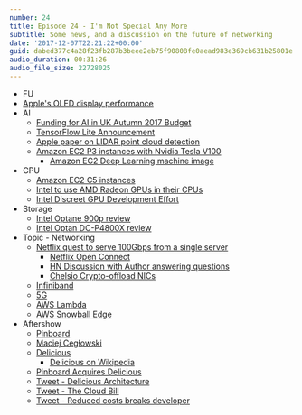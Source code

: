 ```yaml
---
number: 24
title: Episode 24 - I'm Not Special Any More
subtitle: Some news, and a discussion on the future of networking
date: '2017-12-07T22:21:22+00:00'
guid: dabed377c4a28f23fb287b3beee2eb75f90808fe0aead983e369cb631b25801e
audio_duration: 00:31:26
audio_file_size: 22728025
---
```


* FU
 * [Apple's OLED display performance](http://www.displaymate.com/iPhoneX_ShootOut_1a.htm)
* AI
  * [Funding for AI in UK Autumn 2017 Budget](https://techcrunch.com/2017/11/22/uk-budget-courts-tech-sector-with-663m-in-investments-in-ai-5g-networks-and-more/)
  * [TensorFlow Lite Announcement](https://developers.googleblog.com/2017/11/announcing-tensorflow-lite.html)
  * [Apple paper on LIDAR point cloud detection](https://www.arxiv-vanity.com/papers/1711.06396/1711.06396)
  * [Amazon EC2 P3 instances with Nvidia Tesla V100](https://aws.amazon.com/blogs/aws/new-amazon-ec2-instances-with-up-to-8-nvidia-tesla-v100-gpus-p3/)
    * [Amazon EC2 Deep Learning machine image](https://aws.amazon.com/blogs/ai/announcing-new-aws-deep-learning-ami-for-amazon-ec2-p3-instances/)
* CPU
  * [Amazon EC2 C5 instances](https://aws.amazon.com/blogs/aws/now-available-compute-intensive-c5-instances-for-amazon-ec2/)
  * [Intel to use AMD Radeon GPUs in their CPUs](https://newsroom.intel.com/editorials/new-intel-core-processor-combine-high-performance-cpu-discrete-graphics-sleek-thin-devices/)
  * [Intel Discreet GPU Development Effort](https://arstechnica.co.uk/gadgets/2017/11/intel-poaches-amds-top-gpu-architect-to-build-its-own-discrete-graphics-chips/)
* Storage
  * [Intel Optane 900p review](https://www.anandtech.com/show/11953/the-intel-optane-ssd-900p-review)
  * [Intel Optan DC-P4800X review](https://www.anandtech.com/show/11930/intel-optane-ssd-dc-p4800x-750gb-handson-review)
* Topic - Networking
  * [Netflix quest to serve 100Gbps from a single server](https://medium.com/netflix-techblog/serving-100-gbps-from-an-open-connect-appliance-cdb51dda3b99)
    * [Netflix Open Connect](https://openconnect.netflix.com/)
    * [HN Discussion with Author answering questions](https://news.ycombinator.com/item?id=15367421)
    * [Chelsio Crypto-offload NICs](https://www.chelsio.com/crypto-offload/)
  * [Infiniband](https://en.wikipedia.org/wiki/InfiniBand)
  * [5G](https://en.wikipedia.org/wiki/5G)
  * [AWS Lambda](https://aws.amazon.com/lambda/)
  * [AWS Snowball Edge](https://aws.amazon.com/snowball-edge/)
* Aftershow
  * [Pinboard](https://pinboard.in)
  * [Maciej Cegłowski](https://en.wikipedia.org/wiki/Maciej_Cegłowski)
  * [Delicious](https://del.icio.us)
    * [Delicious on Wikipedia](https://en.wikipedia.org/wiki/Delicious_%28website%29)
  * [Pinboard Acquires Delicious](https://blog.pinboard.in/2017/06/pinboard_acquires_delicious/)
  * [Tweet - Delicious Architecture](https://twitter.com/Pinboard/status/875043479033749504)
  * [Tweet - The Cloud Bill](https://twitter.com/Pinboard/status/875044344188649472)
  * [Tweet - Reduced costs breaks developer](https://twitter.com/Pinboard/status/875044535470088192)
